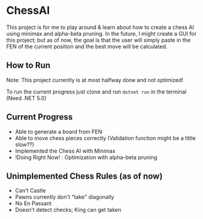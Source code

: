 # ChessAI
This project is for me to play around & learn about how to create a chess AI using minimax and alpha-beta pruning. 
In the future, I might create a GUI for this project; but as of now, the goal is that the user will simply paste in the FEN of the current position and the best move will be calculated.

## How to Run
Note: This project currently is at most halfway done and not optimized!

To run the current progress just clone and run `dotnet run` in the terminal (Need .NET 5.0)

## Current Progress
 - Able to generate a board from FEN
 - Able to move chess pieces correctly (Validation function might be a little slow??)
 - Implemented the Chess AI with Minimax 
 - !Doing Right Now! : Optimization with alpha-beta pruning

## Unimplemented Chess Rules (as of now)
 - Can't Castle
 - Pawns currently don't "take" diagonally
 - No En Passant
 - Doesn't detect checks; King can get taken
